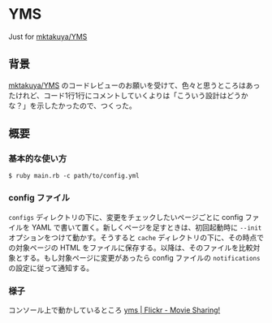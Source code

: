 # YMS

Just for [mktakuya/YMS](https://github.com/mktakuya/YMS "mktakuya/YMS · GitHub")

## 背景

[mktakuya/YMS](https://github.com/mktakuya/YMS "mktakuya/YMS · GitHub") のコードレビューのお願いを受けて、色々と思うところはあったけれど、コード1行1行にコメントしていくよりは「こういう設計はどうかな？」を示したかったので、つくった。

## 概要

### 基本的な使い方

```
$ ruby main.rb -c path/to/config.yml
```

### config ファイル

`configs` ディレクトリの下に、変更をチェックしたいページごとに config ファイルを YAML で書いて置く。新しくページを足すときは、初回起動時に `--init` オプションをつけて動かす。そうすると `cache` ディレクトリの下に、その時点での対象ページの HTML をファイルに保存する。以降は、そのファイルを比較対象とする。もし対象ページに変更があったら config ファイルの `notifications` の設定に従って通知する。

### 様子

コンソール上で動かしているところ [yms | Flickr - Movie Sharing!](http://www.flickr.com/photos/june29/8518438406/ "yms | Flickr - Photo Sharing!")
